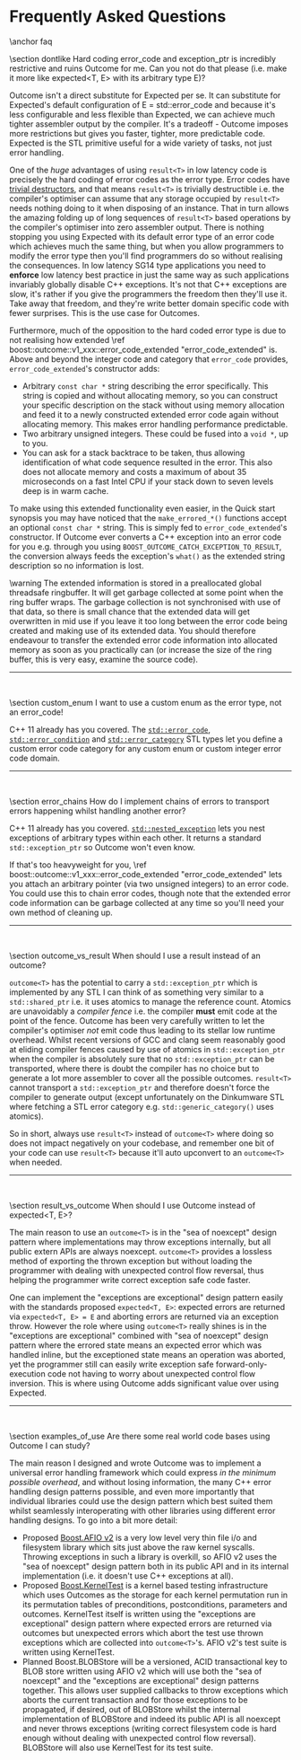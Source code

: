 # Frequently Asked Questions
\anchor faq


\section dontlike Hard coding error_code and exception_ptr is incredibly restrictive and ruins Outcome for me. Can you not do that please (i.e. make it more like expected<T, E> with its arbitrary type E)?

Outcome isn't a direct substitute for Expected per se. It can substitute for Expected's default
configuration of E = std::error_code and because it's less configurable and less flexible than
Expected, we can achieve much tighter assembler output by the compiler. It's a tradeoff - Outcome
imposes more restrictions but gives you faster, tighter, more predictable code. Expected is the
STL primitive useful for a wide variety of tasks, not just error handling.

One of the *huge* advantages of using `result<T>` in low latency code is precisely the hard coding
of error codes as the error type. Error codes have <a href="http://en.cppreference.com/w/cpp/language/destructor#Trivial_destructor">trivial destructors</a>,
and that means `result<T>` is trivially destructible i.e. the compiler's optimiser can assume that
any storage occupied by `result<T>` needs nothing doing to it when disposing of an instance.
That in turn allows the amazing folding up of long sequences of `result<T>` based operations by
the compiler's optimiser into zero assembler output. There is nothing stopping you using Expected
with its default error type of an error code which achieves much the same thing, but when you
allow programmers to modify the error type then you'll find programmers do so without realising
the consequences. In low latency SG14 type applications you need to **enforce** low latency best
practice in just the same way as such applications invariably globally disable C++ exceptions.
It's not that C++ exceptions are slow, it's rather if you give the programmers the freedom then
they'll use it. Take away that freedom, and they're write better domain specific code with fewer
surprises. This is the use case for Outcomes.

Furthermore, much of the opposition to the hard coded error type is due to not realising how
extended \ref boost::outcome::v1_xxx::error_code_extended "error_code_extended" is.
Above and beyond the integer code and category that `error_code` provides, `error_code_extended`'s
constructor adds:
- Arbitrary `const char *` string describing the error specifically. This string is copied and
without allocating memory, so you can construct your specific description on the stack without
using memory allocation and feed it to a newly constructed extended error code again without
allocating memory. This makes error handling performance predictable.
- Two arbitrary unsigned integers. These could be fused into a `void *`, up to you.
- You can ask for a stack backtrace to be taken, thus allowing identification of what code sequence
resulted in the error. This also does not allocate memory and costs a maximum of about 35
microseconds on a fast Intel CPU if your stack down to seven levels deep is in warm cache.

To make using this extended functionality even easier, in the Quick start
synopsis you may have noticed that the `make_errored_*()` functions accept an optional `const char *`
string. This is simply fed to `error_code_extended`'s constructor. If Outcome ever converts a C++
exception into an error code for you e.g. through you using `BOOST_OUTCOME_CATCH_EXCEPTION_TO_RESULT`,
the conversion always feeds the exception's `what()` as the extended string description so no
information is lost.

\warning The extended information is stored in a preallocated global threadsafe ringbuffer. It will get garbage
collected at some point when the ring buffer wraps. The garbage collection is not synchronised with
use of that data, so there is small chance that the extended data will get overwritten in mid use if
you leave it too long between the error code being created and making use of its extended data. You
should therefore endeavour to transfer the extended error code information into allocated memory
as soon as you practically can (or increase the size of the ring buffer, this is very easy, examine
the source code).


<hr><br>

\section custom_enum I want to use a custom enum as the error type, not an error_code!

C++ 11 already has you covered. The <a href="http://en.cppreference.com/w/cpp/error/error_code">`std::error_code`</a>,
<a href="http://en.cppreference.com/w/cpp/error/error_condition">`std::error_condition`</a> and 
<a href="http://en.cppreference.com/w/cpp/error/error_category">`std::error_category`</a> STL types
let you define a custom error code category for any custom enum or custom integer error code domain.


<hr><br>

\section error_chains How do I implement chains of errors to transport errors happening whilst handling another error?

C++ 11 already has you covered. <a href="http://en.cppreference.com/w/cpp/error/nested_exception">`std::nested_exception`</a>
lets you nest exceptions of arbitrary types within each other. It returns a standard `std::exception_ptr`
so Outcome won't even know.

If that's too heavyweight for you, \ref boost::outcome::v1_xxx::error_code_extended "error_code_extended"
lets you attach an arbitrary pointer (via two unsigned integers) to an error code. You could use this to
chain error codes, though note that the extended error code information can be garbage collected at any time
so you'll need your own method of cleaning up. 


<hr><br>

\section outcome_vs_result When should I use a result<T> instead of an outcome<T>?

`outcome<T>` has the potential to carry a `std::exception_ptr` which is implemented
by any STL I can think of as something very similar to a `std::shared_ptr` i.e. it
uses atomics to manage the reference count. Atomics are unavoidably a *compiler fence*
i.e. the compiler **must** emit code at the point of the fence. Outcome has been
very carefully written to let the compiler's optimiser *not* emit code thus leading
to its stellar low runtime overhead. Whilst recent versions of GCC and clang seem
reasonably good at eliding compiler fences caused by use of atomics in `std::exception_ptr`
when the compiler is absolutely sure that no `std::exception_ptr` can be transported,
where there is doubt the compiler has no choice but to generate a lot more assembler
to cover all the possible outcomes.
`result<T>` cannot transport a `std::exception_ptr` and therefore doesn't force the
compiler to generate output (except unfortunately on the Dinkumware STL where fetching
a STL error category e.g. `std::generic_category()` uses atomics).

So in short, always use `result<T>` instead of `outcome<T>` where doing so does not
impact negatively on your codebase, and remember one bit of your code can use
`result<T>` because it'll auto upconvert to an `outcome<T>` when needed.


<hr><br>

\section result_vs_outcome When should I use Outcome instead of expected<T, E>?

The main reason to use an `outcome<T>` is in the "sea of noexcept" design pattern
where implementations may throw exceptions internally, but all public extern APIs are always
noexcept. `outcome<T>` provides a lossless method of exporting the thrown exception
but without loading the programmer with dealing with unexpected control flow reversal,
thus helping the programmer write correct exception safe code faster.

One can implement the "exceptions are exceptional" design pattern easily with the standards proposed `expected<T, E>`:
expected errors are returned via `expected<T, E> = E` and aborting errors are returned via
an exception throw. However the role where using `outcome<T>` really shines is in the "exceptions
are exceptional" combined with "sea of noexcept" design pattern where the errored state
means an expected error which was handled inline, but the exceptioned state means an operation
was aborted, yet the programmer still can easily write exception safe forward-only-execution
code not having to worry about unexpected control flow inversion. This is where using Outcome
adds significant value over using Expected.


<hr><br>

\section examples_of_use Are there some real world code bases using Outcome I can study?

The main reason I designed and wrote
Outcome was to implement a universal error handling framework which could express *in the
minimum possible overhead*, and without losing information, the many C++ error handling design patterns possible, and even
more importantly that individual libraries could use the design pattern which best suited
them whilst seamlessly interoperating with other libraries using different error handling
designs. To go into a bit more detail:
* Proposed <a href="https://ned14.github.io/boost.afio/">Boost.AFIO v2</a> is a very low
level very thin file i/o and filesystem library which sits just above the raw kernel syscalls.
Throwing exceptions in such a library is overkill, so AFIO v2 uses the "sea of noexcept"
design pattern both in its public API and in its internal implementation (i.e. it doesn't
use C++ exceptions at all).
* Proposed <a href="https://github.com/ned14/boost.kerneltest">Boost.KernelTest</a> is a
kernel based testing infrastructure which uses Outcomes as the storage for each kernel
permutation run in its permutation tables of preconditions, postconditions, parameters
and outcomes. KernelTest itself is written using the
"exceptions are exceptional" design pattern where expected errors are returned via
outcomes but unexpected errors which abort the test use thrown exceptions which are
collected into `outcome<T>`'s. AFIO v2's test suite is written using KernelTest.
* Planned Boost.BLOBStore will be a versioned, ACID transactional key to BLOB store written
using AFIO v2 which will use both the "sea of noexcept" and the "exceptions are exceptional"
design patterns together. This allows user supplied callbacks to throw exceptions which aborts
the current transaction and for those exceptions to be propagated, if desired, out of BLOBStore
whilst the internal implementation of BLOBStore and indeed its public API is all noexcept
and never throws exceptions (writing correct filesystem code is hard enough without dealing
with unexpected control flow reversal). BLOBStore will also use KernelTest for its test suite.
